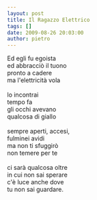 ```yaml
---
layout: post
title: Il Ragazzo Elettrico
tags: []
date: 2009-08-26 20:03:00
author: pietro
---
```

Ed egli fu egoista<br/>ed abbracciò il tuono<br/>pronto a cadere<br/>ma l'elettricità vola<br/><br/>lo incontrai<br/>tempo fa<br/>gli occhi avevano<br/>qualcosa di giallo<br/><br/>sempre aperti, accesi,<br/>fulminei avidi<br/>ma non ti sfuggirò<br/>non temere per te<br/><br/>ci sarà qualcosa oltre<br/>in cui non sai sperare<br/>c'è luce anche dove<br/>tu non sai guardare.
